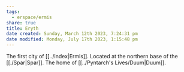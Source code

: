 ```yaml
---
tags:
  - erspace/ermis
share: true
title: Eryth
date created: Sunday, March 12th 2023, 7:24:31 pm
date modified: Monday, July 17th 2023, 1:15:48 pm
---
```


The first city of [[../index|Ermis]]. Located at the northern base of the [[./Spar|Spar]]. The home of [[../Pyntarch's Lives/Duum|Duum]]. 
